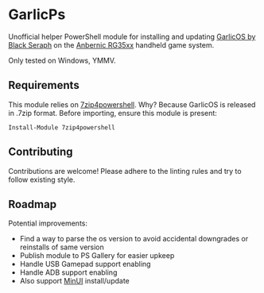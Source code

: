 # GarlicPs

Unofficial helper PowerShell module for installing and updating [GarlicOS by Black Seraph][garlic] on the [Anbernic RG35xx][rg35xx] handheld game system.

Only tested on Windows, YMMV.

## Requirements

This module relies on [7zip4powershell][7z4p]. Why? Because GarlicOS is released in .7zip format.
Before importing, ensure this module is present:

```pwsh
Install-Module 7zip4powershell
```

## Contributing

Contributions are welcome! Please adhere to the linting rules and try to follow existing style.

## Roadmap

Potential improvements:

- Find a way to parse the os version to avoid accidental downgrades or reinstalls of same version
- Publish module to PS Gallery for easier upkeep
- Handle USB Gamepad support enabling
- Handle ADB support enabling
- Also support [MinUI](https://github.com/shauninman/union-minui/) install/update

[7z4p]: https://www.powershellgallery.com/packages/7Zip4Powershell/
[garlic]: https://www.patreon.com/posts/garlicos-for-76561333
[rg35xx]: https://anbernic.com/products/rg35xx
